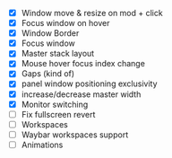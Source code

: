 - [X] Window move & resize on mod + click
- [X] Focus window on hover
- [X] Window Border
- [X] Focus window
- [X] Master stack layout
- [X] Mouse hover focus index change
- [X] Gaps (kind of)
- [X] panel window positioning exclusivity
- [X] increase/decrease master width
- [X] Monitor switching
- [ ] Fix fullscreen revert
- [ ] Workspaces
- [ ] Waybar workspaces support
- [ ] Animations
